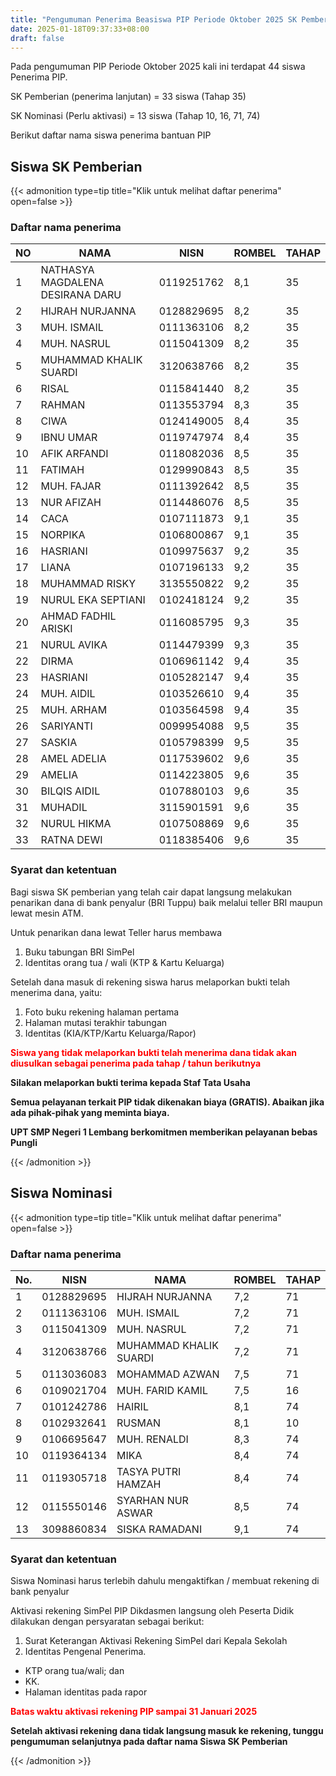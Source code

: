 ```yaml
---
title: "Pengumuman Penerima Beasiswa PIP Periode Oktober 2025 SK Pemberian & SK Nominasi"
date: 2025-01-18T09:37:33+08:00
draft: false
---
```


Pada pengumuman PIP Periode Oktober 2025 kali ini terdapat 44 siswa Penerima PIP. 

SK Pemberian (penerima lanjutan)    = 33 siswa (Tahap 35)

SK Nominasi (Perlu aktivasi)        = 13 siswa (Tahap 10, 16, 71, 74)


Berikut daftar nama siswa penerima bantuan PIP

## Siswa SK Pemberian

{{< admonition type=tip title="Klik untuk melihat daftar penerima" open=false >}}

### Daftar nama penerima

| NO | NAMA                             | NISN       | ROMBEL | TAHAP |
| -- | -------------------------------- | ---------- | ------ | ----- |
| 1  | NATHASYA MAGDALENA DESIRANA DARU | 0119251762 | 8,1    | 35    |
| 2  | HIJRAH NURJANNA                  | 0128829695 | 8,2    | 35    |
| 3  | MUH. ISMAIL                      | 0111363106 | 8,2    | 35    |
| 4  | MUH. NASRUL                      | 0115041309 | 8,2    | 35    |
| 5  | MUHAMMAD KHALIK SUARDI           | 3120638766 | 8,2    | 35    |
| 6  | RISAL                            | 0115841440 | 8,2    | 35    |
| 7  | RAHMAN                           | 0113553794 | 8,3    | 35    |
| 8  | CIWA                             | 0124149005 | 8,4    | 35    |
| 9  | IBNU UMAR                        | 0119747974 | 8,4    | 35    |
| 10 | AFIK ARFANDI                     | 0118082036 | 8,5    | 35    |
| 11 | FATIMAH                          | 0129990843 | 8,5    | 35    |
| 12 | MUH. FAJAR                       | 0111392642 | 8,5    | 35    |
| 13 | NUR AFIZAH                       | 0114486076 | 8,5    | 35    |
| 14 | CACA                             | 0107111873 | 9,1    | 35    |
| 15 | NORPIKA                          | 0106800867 | 9,1    | 35    |
| 16 | HASRIANI                         | 0109975637 | 9,2    | 35    |
| 17 | LIANA                            | 0107196133 | 9,2    | 35    |
| 18 | MUHAMMAD RISKY                   | 3135550822 | 9,2    | 35    |
| 19 | NURUL EKA SEPTIANI               | 0102418124 | 9,2    | 35    |
| 20 | AHMAD FADHIL ARISKI              | 0116085795 | 9,3    | 35    |
| 21 | NURUL AVIKA                      | 0114479399 | 9,3    | 35    |
| 22 | DIRMA                            | 0106961142 | 9,4    | 35    |
| 23 | HASRIANI                         | 0105282147 | 9,4    | 35    |
| 24 | MUH. AIDIL                       | 0103526610 | 9,4    | 35    |
| 25 | MUH. ARHAM                       | 0103564598 | 9,4    | 35    |
| 26 | SARIYANTI                        | 0099954088 | 9,5    | 35    |
| 27 | SASKIA                           | 0105798399 | 9,5    | 35    |
| 28 | AMEL ADELIA                      | 0117539602 | 9,6    | 35    |
| 29 | AMELIA                           | 0114223805 | 9,6    | 35    |
| 30 | BILQIS AIDIL                     | 0107880103 | 9,6    | 35    |
| 31 | MUHADIL                          | 3115901591 | 9,6    | 35    |
| 32 | NURUL HIKMA                      | 0107508869 | 9,6    | 35    |
| 33 | RATNA DEWI                       | 0118385406 | 9,6    | 35    |

### Syarat dan ketentuan

Bagi siswa SK pemberian yang telah cair dapat langsung melakukan penarikan dana di bank penyalur (BRI Tuppu) baik melalui teller BRI maupun lewat mesin ATM.

Untuk penarikan dana lewat Teller harus membawa
1. Buku tabungan BRI SimPel
2. Identitas orang tua / wali (KTP & Kartu Keluarga)

Setelah dana masuk di rekening siswa harus melaporkan bukti telah menerima dana, yaitu:

1. Foto buku rekening halaman pertama
2. Halaman mutasi terakhir tabungan
3. Identitas (KIA/KTP/Kartu Keluarga/Rapor)

<span style="color:#ff0000"> **Siswa yang tidak melaporkan bukti telah menerima dana tidak akan diusulkan sebagai penerima pada tahap / tahun berikutnya** </span>

**Silakan melaporkan bukti terima kepada Staf Tata Usaha**

**Semua pelayanan terkait PIP tidak dikenakan biaya (GRATIS). Abaikan jika ada pihak-pihak yang meminta biaya.**

**UPT SMP Negeri 1 Lembang berkomitmen memberikan pelayanan bebas Pungli**

{{< /admonition >}}

## Siswa Nominasi

{{< admonition type=tip title="Klik untuk melihat daftar penerima" open=false >}}

### Daftar nama penerima

| No. | NISN       | NAMA                   | ROMBEL | TAHAP |
| --- | ---------- | ---------------------- | ------ | ----- |
| 1   | 0128829695 | HIJRAH NURJANNA        | 7,2    | 71    |
| 2   | 0111363106 | MUH. ISMAIL            | 7,2    | 71    |
| 3   | 0115041309 | MUH. NASRUL            | 7,2    | 71    |
| 4   | 3120638766 | MUHAMMAD KHALIK SUARDI | 7,2    | 71    |
| 5   | 0113036083 | MOHAMMAD AZWAN         | 7,5    | 71    |
| 6   | 0109021704 | MUH. FARID KAMIL       | 7,5    | 16    |
| 7   | 0101242786 | HAIRIL                 | 8,1    | 74    |
| 8   | 0102932641 | RUSMAN                 | 8,1    | 10    |
| 9   | 0106695647 | MUH. RENALDI           | 8,3    | 74    |
| 10  | 0119364134 | MIKA                   | 8,4    | 74    |
| 11  | 0119305718 | TASYA PUTRI HAMZAH     | 8,4    | 74    |
| 12  | 0115550146 | SYARHAN NUR ASWAR      | 8,5    | 74    |
| 13  | 3098860834 | SISKA RAMADANI         | 9,1    | 74    |

### Syarat dan ketentuan

Siswa Nominasi harus terlebih dahulu mengaktifkan / membuat rekening di bank penyalur

Aktivasi rekening SimPel PIP Dikdasmen langsung oleh Peserta Didik dilakukan dengan persyaratan sebagai berikut:

1. Surat Keterangan Aktivasi Rekening SimPel dari Kepala Sekolah
2. Identitas Pengenal Penerima.

- KTP orang tua/wali; dan
- KK.
- Halaman identitas pada rapor

<span style="color:#ff0000"> **Batas waktu aktivasi rekening PIP sampai 31 Januari 2025** </span>

**Setelah aktivasi rekening dana tidak langsung masuk ke rekening, tunggu pengumuman selanjutnya pada daftar nama Siswa SK Pemberian**

{{< /admonition >}}
